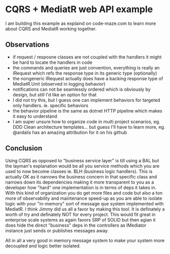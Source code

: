 # CQRS + MediatR web API example

I am building this example as explaind on code-maze.com to learn more about CQRS and MediatR working together.

## Observations

- if request / resposne classes are not coupled with the handlers it might be hard to locate the handlers in code
- the commands and queries are just convention, everything is really an IRequest which refs the response type in its generic type (optionally)
- the nongeneric IRequest actually does have a backing response type of MediatR.Unit (observed in logging behavior)
- notifications can not be seamlessly ordered which is obviously by design, but still I'd like an option for that
- I did not try this, but I guess one can implement behaviors for targeted only handlers. ie. specific behaviors
- the behavior pipeline is the same as dotnet HTTP pipeline which makes it easy to understand
- I am super unsure how to organize code in multi project scenarios, eg. DDD Clean architecture templates... but guess I'll have to learn more, eg. @ardalis has an amazing attribution for it on his github

## Conclusion

Using CQRS as opposed to "business service layer" is till using a BAL but the layman's explanation would be all you service methods which you are used to now become classes ie. BLH (business logic handlers). This is actually OK as it narrows the business concern in that specific class and narrows down its dependencies making it more transparent to you as a developer how "hard" one implementation is in terms of deps it takes in. With this kind of organization you do get more files and code but also a ton more of observability and maintenance speed-up as you are able to isolate logic with your "in-memory" sort of message que system implemented with MediatR. I think Jimmy did us all a favor by making this tool. It is definately a worth of try and definately NOT for every project. This would fit great in enterprise scale systems as again favors SRP of SOLID but then agian it does hide the direct "business" deps in the controllers as IMediator instance just sends or publishes messages away.

All in all a very good in memory message system to make your system more decoupled and logic better isolated.